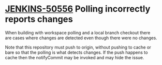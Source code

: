 # [JENKINS-50556](https://issues.jenkins-ci.org/browse/JENKINS-50556) Polling incorrectly reports changes

When building with workspace polling and a local branch checkout there
are cases where changes are detected even though there were no changes.

Note that this repository must push to origin, without pushing to cache
or bare so that the polling is what detects changes.  If the push happens
to cache then the notifyCommit may be invoked and may hide the issue.
